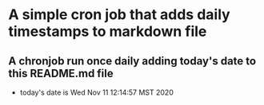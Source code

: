 A simple cron job that adds daily timestamps to markdown file
============================================================
## A chronjob run once daily adding today's date to this README.md file
* today's date is Wed Nov 11 12:14:57 MST 2020
